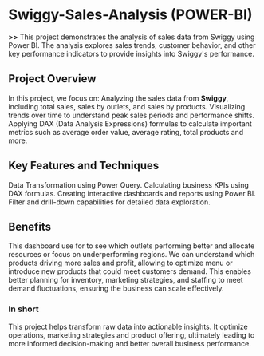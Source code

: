 # Swiggy-Sales-Analysis (POWER-BI)
**>>** This project demonstrates the analysis of sales data from Swiggy using Power BI. The analysis explores sales trends, customer behavior, and other key performance indicators to provide insights into Swiggy's performance.

## Project Overview
In this project, we focus on:
Analyzing the sales data from **Swiggy**, including total sales, sales by outlets, and sales by products.
Visualizing trends over time to understand peak sales periods and performance shifts.
Applying DAX (Data Analysis Expressions) formulas to calculate important metrics such as average order value, average rating, total products and more.

## Key Features and Techniques
Data Transformation using Power Query.
Calculating business KPIs using DAX formulas.
Creating interactive dashboards and reports using Power BI.
Filter and drill-down capabilities for detailed data exploration.

## Benefits
This dashboard use for to see which outlets performing better and allocate resources or focus on underperforming regions.
We can understand which products driving more sales and profit, allowing to optimize menu or introduce new products that could meet customers demand.
This enables better planning for inventory, marketing strategies, and staffing to meet demand fluctuations, ensuring the business can scale effectively.

### In short 
This project helps transform raw data into actionable insights. It optimize operations, marketing strategies and product offering, ultimately leading to more informed decision-making and better overall business performance.
